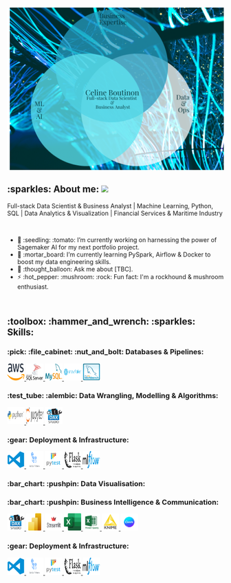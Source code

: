  <p><img src="images/my_venn.png" alt="alt README header"></p>



 <h2 align="left">:sparkles: About me: <img src="https://media.giphy.com/media/hvRJCLFzcasrR4ia7z/giphy.gif" width="35"></h2>
<p align="center">

Full-stack Data Scientist & Business Analyst | Machine Learning, Python, SQL | Data Analytics & Visualization | Financial Services & Maritime Industry

</p>


<br>
<ul>
<li>🔭 :seedling: :tomato: I’m currently working on harnessing the power of Sagemaker AI for my next portfolio project.</li>
<li>🌱 :mortar_board: I’m currently learning PySpark, Airflow & Docker to boost my data engineering skills.</li>
<li>💬 :thought_balloon: Ask me about [TBC].</li>
<li>⚡ :hot_pepper: :mushroom: :rock: Fun fact: I'm a rockhound & mushroom enthusiast.</li>
</ul>
<br>

<h2 align="left">:toolbox: :hammer_and_wrench: :sparkles: Skills:</h2>


<h3 align="left"> :pick: :file_cabinet: :nut_and_bolt: Databases & Pipelines:</h3>
<!-- AWS -->
<a href="https://aws.amazon.com" target="_blank" rel="noreferrer">
  <img src="images/AWS.png" alt="AWS" width="40" height="40">
</a>
<!-- Microsoft SQL Server -->
<a href="https://www.microsoft.com/en-us/sql-server" target="_blank" rel="noreferrer">
  <img src="images/Microsoft_SQL_Server.png" alt="MS SQL Server" width="40" height="40">
</a>
<!-- MySQL -->
<a href="https://www.mysql.com/" target="_blank" rel="noreferrer">
  <img src="images/MySQL.png" alt="MySQL" width="40" height="40">
</a>
<!-- Snowflake -->
<a href="https://www.snowflake.com/" target="_blank" rel="noreferrer">
  <img src="images/Snowflake.png" alt="Snowflake" width="40" height="40">
</a>
<!-- MySQL Workbench -->
<a href="https://www.mysql.com/products/workbench/" target="_blank" rel="noreferrer">
  <img src="images/MySQLWorkbench.png" alt="MySQL Workbench" width="40" height="40">
</a>



<h3 align="left"> :test_tube: :alembic: Data Wrangling, Modelling & Algorithms:</h3>
<!-- Python -->
<a href="https://www.python.org/downloads/" target="_blank" rel="noreferrer">
  <img src="images/python.png" alt="AWS" width="40" height="40">
</a>
<!-- Jupyter -->
<a href="https://jupyter.org/" target="_blank" rel="noreferrer">
  <img src="images/jupyter.png" alt="Jupyter" width="40" height="40">
</a>
<!-- Numpy -->



<!-- Pandas -->




<!-- Scikit-learn -->
<a href="https://daxstudio.org" target="_blank" rel="noreferrer">
  <img src="images/dax_studio.png" alt="DAX Studio" width="40" height="40">
</a>
<!-- Statsmodels API -->

<!-- Scipy -->





<h3 align="left"> :gear: Deployment & Infrastructure:</h3>
<!-- Docker 
<a href="https://www.docker.com/" target="_blank" rel="noreferrer">
  <img src="images/docker-logo-blue.png" alt="Docker" width="40" height="40">
</a> -->
<!-- Visual Studio Code -->
<a href="https://code.visualstudio.com/" target="_blank" rel="noreferrer">
  <img src="images/vscode.png" alt="VS Code" width="40" height="40">
</a>

<!-- GitHub Actions -->
<a href="https://github.com/features/actions" target="_blank" rel="noreferrer">
  <img src="images/github-actions.png" alt="GitHub Actions" width="40" height="40">
</a>
<!-- Pytest -->
<a href="https://pytest.org/" target="_blank" rel="noreferrer">
  <img src="images/pytest.png" alt="pytest" width="40" height="40">
</a>
<!-- Flask -->
<a href="https://flask.palletsprojects.com/" target="_blank" rel="noreferrer">
  <img src="images/flask.png" alt="Flask" width="40" height="40">
</a>
<!-- MLflow -->
<a href="https://mlflow.org/" target="_blank" rel="noreferrer">
  <img src="images/MLflow.png" alt="MLflow" width="40" height="40">
</a>


<h3 align="left">:bar_chart: :pushpin: Data Visualisation:</h3>
<!-- Matplotlib -->

<!-- Seaborn -->


<!-- Plotly Express -->


<!-- Shap -->






<h3 align="left">:bar_chart: :pushpin: Business Intelligence & Communication:</h3>
<!-- DAX Studio -->
<a href="https://daxstudio.org" target="_blank" rel="noreferrer">
  <img src="images/dax_studio.png" alt="DAX Studio" width="40" height="40">
</a>
<!-- Power BI -->
<a href="https://powerbi.microsoft.com/" target="_blank" rel="noreferrer">
  <img src="images/Power_BI.png" alt="Power BI" width="40" height="40">
</a>
<!-- Streamlit -->
<a href="https://streamlit.io" target="_blank" rel="noreferrer">
  <img src="images/streamlit.png" alt="Streamlit" width="40" height="40">
</a>
<!-- Excel -->
<a href="https://www.microsoft.com/en-us/microsoft-365/excel" target="_blank" rel="noreferrer">
  <img src="images/excel.png" alt="Excel" width="40" height="40">
</a>
<!-- Power Query -->
<a href="https://powerquery.microsoft.com/" target="_blank" rel="noreferrer">
  <img src="images/Power-Query.png" alt="Power Query" width="40" height="40">
</a>
<!-- KNIME Analytics -->
<a href="https://www.credly.com/go/q2crlBRL" target="_blank" rel="noreferrer">
  <img src="images/knime.jpg" alt="KNIME Analytics" width="40" height="40">
</a>
<!-- Canva -->
<a href="https://www.canva.com/design/DAF77nNuLZE/cVnBmROe4RQdNb57G9Zv1w/view?utm_content=DAF77nNuLZE&utm_campaign=designshare&utm_medium=link2&utm_source=uniquelinks&utlId=ha1d4ccbafa" target="_blank" rel="noreferrer">
  <img src="images/canva.png" alt="Canva" width="40" height="40">
</a> 

<h3 align="left"> :gear: Deployment & Infrastructure:</h3>
<!-- Docker 
<a href="https://www.docker.com/" target="_blank" rel="noreferrer">
  <img src="images/docker-logo-blue.png" alt="Docker" width="40" height="40">
</a> -->
<!-- Visual Studio Code -->
<a href="https://code.visualstudio.com/" target="_blank" rel="noreferrer">
  <img src="images/vscode.png" alt="VS Code" width="40" height="40">
</a>

<!-- GitHub Actions -->
<a href="https://github.com/features/actions" target="_blank" rel="noreferrer">
  <img src="images/github-actions.png" alt="GitHub Actions" width="40" height="40">
</a>
<!-- Pytest -->
<a href="https://pytest.org/" target="_blank" rel="noreferrer">
  <img src="images/pytest.png" alt="pytest" width="40" height="40">
</a>
<!-- Flask -->
<a href="https://flask.palletsprojects.com/" target="_blank" rel="noreferrer">
  <img src="images/flask.png" alt="Flask" width="40" height="40">
</a>
<!-- MLflow -->
<a href="https://mlflow.org/" target="_blank" rel="noreferrer">
  <img src="images/MLflow.png" alt="MLflow" width="40" height="40">
</a>





